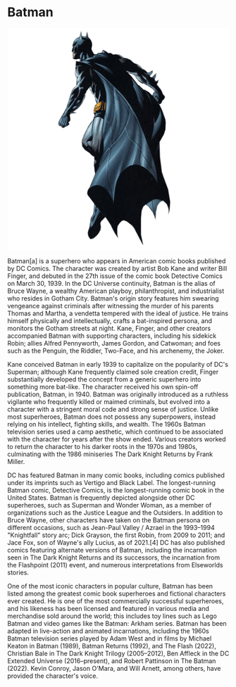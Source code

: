 # Batman
![Bruce should be here](..\static\images\batman.png)

Batman[a] is a superhero who appears in American comic books published by DC Comics. The character was created by artist Bob Kane and writer Bill Finger, and debuted in the 27th issue of the comic book Detective Comics on March 30, 1939. In the DC Universe continuity, Batman is the alias of Bruce Wayne, a wealthy American playboy, philanthropist, and industrialist who resides in Gotham City. Batman's origin story features him swearing vengeance against criminals after witnessing the murder of his parents Thomas and Martha, a vendetta tempered with the ideal of justice. He trains himself physically and intellectually, crafts a bat-inspired persona, and monitors the Gotham streets at night. Kane, Finger, and other creators accompanied Batman with supporting characters, including his sidekick Robin; allies Alfred Pennyworth, James Gordon, and Catwoman; and foes such as the Penguin, the Riddler, Two-Face, and his archenemy, the Joker.

Kane conceived Batman in early 1939 to capitalize on the popularity of DC's Superman; although Kane frequently claimed sole creation credit, Finger substantially developed the concept from a generic superhero into something more bat-like. The character received his own spin-off publication, Batman, in 1940. Batman was originally introduced as a ruthless vigilante who frequently killed or maimed criminals, but evolved into a character with a stringent moral code and strong sense of justice. Unlike most superheroes, Batman does not possess any superpowers, instead relying on his intellect, fighting skills, and wealth. The 1960s Batman television series used a camp aesthetic, which continued to be associated with the character for years after the show ended. Various creators worked to return the character to his darker roots in the 1970s and 1980s, culminating with the 1986 miniseries The Dark Knight Returns by Frank Miller.

DC has featured Batman in many comic books, including comics published under its imprints such as Vertigo and Black Label. The longest-running Batman comic, Detective Comics, is the longest-running comic book in the United States. Batman is frequently depicted alongside other DC superheroes, such as Superman and Wonder Woman, as a member of organizations such as the Justice League and the Outsiders. In addition to Bruce Wayne, other characters have taken on the Batman persona on different occasions, such as Jean-Paul Valley / Azrael in the 1993–1994 "Knightfall" story arc; Dick Grayson, the first Robin, from 2009 to 2011; and Jace Fox, son of Wayne's ally Lucius, as of 2021.[4] DC has also published comics featuring alternate versions of Batman, including the incarnation seen in The Dark Knight Returns and its successors, the incarnation from the Flashpoint (2011) event, and numerous interpretations from Elseworlds stories.

One of the most iconic characters in popular culture, Batman has been listed among the greatest comic book superheroes and fictional characters ever created. He is one of the most commercially successful superheroes, and his likeness has been licensed and featured in various media and merchandise sold around the world; this includes toy lines such as Lego Batman and video games like the Batman: Arkham series. Batman has been adapted in live-action and animated incarnations, including the 1960s Batman television series played by Adam West and in films by Michael Keaton in Batman (1989), Batman Returns (1992), and The Flash (2022), Christian Bale in The Dark Knight Trilogy (2005–2012), Ben Affleck in the DC Extended Universe (2016–present), and Robert Pattinson in The Batman (2022). Kevin Conroy, Jason O'Mara, and Will Arnett, among others, have provided the character's voice.